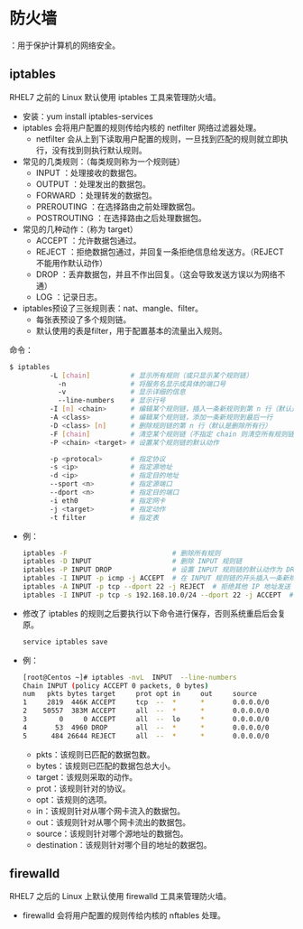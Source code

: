 # 防火墙

：用于保护计算机的网络安全。

## iptables

RHEL7 之前的 Linux 默认使用 iptables 工具来管理防火墙。
- 安装：yum install iptables-services
- iptables 会将用户配置的规则传给内核的 netfilter 网络过滤器处理。
  - netfilter 会从上到下读取用户配置的规则，一旦找到匹配的规则就立即执行，没有找到则执行默认规则。
- 常见的几类规则：（每类规则称为一个规则链）
  - INPUT ：处理接收的数据包。
  - OUTPUT ：处理发出的数据包。
  - FORWARD ：处理转发的数据包。
  - PREROUTING ：在选择路由之前处理数据包。
  - POSTROUTING ：在选择路由之后处理数据包。
- 常见的几种动作：（称为 target）
  - ACCEPT ：允许数据包通过。
  - REJECT ：拒绝数据包通过，并回复一条拒绝信息给发送方。（REJECT 不能用作默认动作）
  - DROP ：丢弃数据包，并且不作出回复。（这会导致发送方误以为网络不通）
  - LOG ：记录日志。
- iptables预设了三张规则表：nat、mangle、filter。
  - 每张表预设了多个规则链。
  - 默认使用的表是filter，用于配置基本的流量出入规则。

命令：
```sh
$ iptables
          -L [chain]          # 显示所有规则（或只显示某个规则链）
            -n                # 将服务名显示成具体的端口号
            -v                # 显示详细的信息
            --line-numbers    # 显示行号
          -I [n] <chain>      # 编辑某个规则链，插入一条新规则到第 n 行（默认是第一行）
          -A <class>          # 编辑某个规则链，添加一条新规则到最后一行
          -D <class> [n]      # 删除规则链的第 n 行（默认是删除所有行）
          -F [chain]          # 清空某个规则链（不指定 chain 则清空所有规则链）
          -P <chain> <target> # 设置某个规则链的默认动作

          -p <protocal>       # 指定协议
          -s <ip>             # 指定源地址
          -d <ip>             # 指定目的地址
          --sport <n>         # 指定源端口
          --dport <n>         # 指定目的端口
          -i eth0             # 指定网卡
          -j <target>         # 指定动作
          -t filter           # 指定表
```
- 例：
    ```sh
    iptables -F                          # 删除所有规则
    iptables -D INPUT                    # 删除 INPUT 规则链
    iptables -P INPUT DROP               # 设置 INPUT 规则链的默认动作为 DROP
    iptables -I INPUT -p icmp -j ACCEPT  # 在 INPUT 规则链的开头插入一条新规则，允许 icmp 数据包
    iptables -A INPUT -p tcp --dport 22 -j REJECT  # 拒绝其他 IP 地址发送 tcp 数据包到 22 端口
    iptables -I INPUT -p tcp -s 192.168.10.0/24 --dport 22 -j ACCEPT  # 允许指定 IP 地址网段发送 tcp 数据包到 22 端口
    ```
- 修改了 iptables 的规则之后要执行以下命令进行保存，否则系统重启后会复原。
    ```sh
    service iptables save
    ```
- 例：
  ```sh
  [root@Centos ~]# iptables -nvL  INPUT  --line-numbers 
  Chain INPUT (policy ACCEPT 0 packets, 0 bytes)
  num   pkts bytes target     prot opt in     out     source               destination         
  1     2819  446K ACCEPT     tcp  --  *      *       0.0.0.0/0            0.0.0.0/0            tcp dpt:80
  2    50557  383M ACCEPT     all  --  *      *       0.0.0.0/0            0.0.0.0/0            ctstate RELATED,ESTABLISHED
  3        0     0 ACCEPT     all  --  lo     *       0.0.0.0/0            0.0.0.0/0           
  4       53  4960 DROP       all  --  *      *       0.0.0.0/0            0.0.0.0/0            ctstate INVALID
  5      484 26644 REJECT     all  --  *      *       0.0.0.0/0            0.0.0.0/0            reject-with icmp-host-prohibited
  ```
  - pkts：该规则已匹配的数据包数。
  - bytes：该规则已匹配的数据包总大小。
  - target：该规则采取的动作。
  - prot：该规则针对的协议。
  - opt：该规则的选项。
  - in：该规则针对从哪个网卡流入的数据包。
  - out：该规则针对从哪个网卡流出的数据包。
  - source：该规则针对哪个源地址的数据包。
  - destination：该规则针对哪个目的地址的数据包。

## firewalld

RHEL7 之后的 Linux 上默认使用 firewalld 工具来管理防火墙。
- firewalld 会将用户配置的规则传给内核的 nftables 处理。
